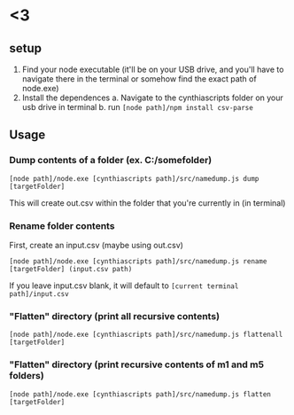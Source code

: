 # <3

## setup

1. Find your node executable (it'll be on your USB drive, and you'll have to navigate there in the terminal or somehow find the exact path of node.exe)
2. Install the dependences
  a. Navigate to the cynthiascripts folder on your usb drive in terminal
  b. run `[node path]/npm install csv-parse`

## Usage

### Dump contents of a folder (ex. C:/somefolder)

`[node path]/node.exe [cynthiascripts path]/src/namedump.js dump [targetFolder]`

This will create out.csv within the folder that you're currently in (in terminal)

### Rename folder contents

First, create an input.csv (maybe using out.csv)

`[node path]/node.exe [cynthiascripts path]/src/namedump.js rename [targetFolder] (input.csv path)` 

If you leave input.csv blank, it will default to `[current terminal path]/input.csv`

### "Flatten" directory (print all recursive contents)

`[node path]/node.exe [cynthiascripts path]/src/namedump.js flattenall [targetFolder]` 

### "Flatten" directory (print recursive contents of m1 and m5 folders)

`[node path]/node.exe [cynthiascripts path]/src/namedump.js flatten [targetFolder]` 
